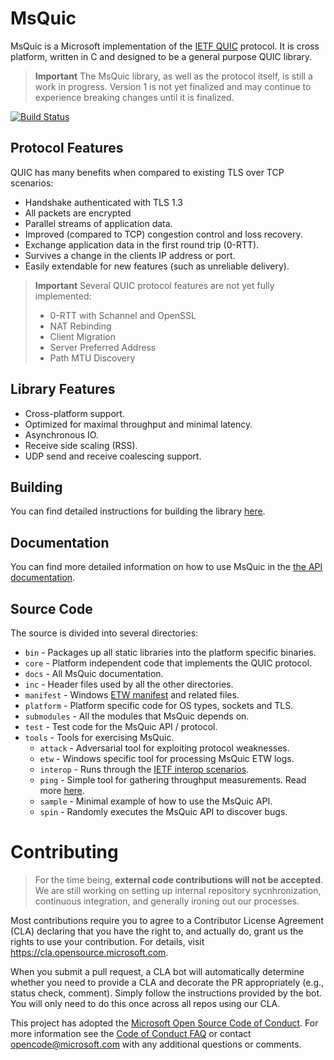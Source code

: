 MsQuic
======

MsQuic is a Microsoft implementation of the [IETF QUIC](https://tools.ietf.org/html/draft-ietf-quic-transport)
protocol. It is cross platform, written in C and designed to be a general purpose QUIC library.

> **Important** The MsQuic library, as well as the protocol itself, is still a work in progress. Version 1 is not yet finalized and may continue to experience breaking changes until it is finalized.

[![Build Status](https://microsoft.visualstudio.com/OS/_apis/build/status/microsoft.msquic?branchName=master)](https://microsoft.visualstudio.com/OS/_build/latest?definitionId=45975&branchName=master)

## Protocol Features

QUIC has many benefits when compared to existing TLS over TCP scenarios:

  * Handshake authenticated with TLS 1.3
  * All packets are encrypted
  * Parallel streams of application data.
  * Improved (compared to TCP) congestion control and loss recovery.
  * Exchange application data in the first round trip (0-RTT).
  * Survives a change in the clients IP address or port.
  * Easily extendable for new features (such as unreliable delivery).

> **Important** Several QUIC protocol features are not yet fully implemented:
>
>  * 0-RTT with Schannel and OpenSSL
>  * NAT Rebinding
>  * Client Migration
>  * Server Preferred Address
>  * Path MTU Discovery

## Library Features

  * Cross-platform support.
  * Optimized for maximal throughput and minimal latency.
  * Asynchronous IO.
  * Receive side scaling (RSS).
  * UDP send and receive coalescing support.

## Building

You can find detailed instructions for building the library [here](./docs/BUILD.md).

## Documentation

You can find more detailed information on how to use MsQuic in the [the API documentation](./docs/API.md).

## Source Code

The source is divided into several directories:

  * `bin` - Packages up all static libraries into the platform specific binaries.
  * `core` - Platform independent code that implements the QUIC protocol.
  * `docs` - All MsQuic documentation.
  * `inc` - Header files used by all the other directories.
  * `manifest` - Windows [ETW manifest](https://docs.microsoft.com/en-us/windows/win32/wes/writing-an-instrumentation-manifest) and related files.
  * `platform` - Platform specific code for OS types, sockets and TLS.
  * `submodules` - All the modules that MsQuic depends on.
  * `test` - Test code for the MsQuic API / protocol.
  * `tools` - Tools for exercising MsQuic.
    * `attack` - Adversarial tool for exploiting protocol weaknesses.
    * `etw` - Windows specific tool for processing MsQuic ETW logs.
    * `interop` - Runs through the [IETF interop scenarios](https://github.com/quicwg/base-drafts/wiki/15th-Implementation-Draft).
    * `ping` - Simple tool for gathering throughput measurements. Read more [here](./tools/ping/readme.md).
    * `sample` - Minimal example of how to use the MsQuic API.
    * `spin` - Randomly executes the MsQuic API to discover bugs.

# Contributing

> For the time being, **external code contributions will not be accepted**. We are still
working on setting up internal repository sycnhronization, continuous integration,
and generally ironing out our processes.

Most contributions require you to agree to a Contributor License Agreement (CLA)
declaring that you have the right to, and actually do, grant us the rights to use
your contribution. For details, visit https://cla.opensource.microsoft.com.

When you submit a pull request, a CLA bot will automatically determine whether you
need to provide a CLA and decorate the PR appropriately (e.g., status check, comment).
Simply follow the instructions provided by the bot. You will only need to do this
once across all repos using our CLA.

This project has adopted the [Microsoft Open Source Code of Conduct](https://opensource.microsoft.com/codeofconduct/).
For more information see the [Code of Conduct FAQ](https://opensource.microsoft.com/codeofconduct/faq/) or
contact [opencode@microsoft.com](mailto:opencode@microsoft.com) with any additional questions or comments.
